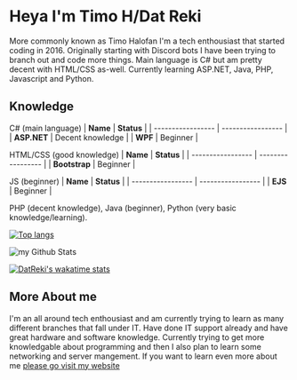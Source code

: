 # Heya I'm Timo H/Dat Reki
More commonly known as Timo Halofan I'm a tech enthousiast that started coding in 2016. Originally starting with Discord bots I have been trying to branch out and code more things. Main language is C# but am pretty decent with HTML/CSS as-well. Currently learning ASP.NET, Java, PHP, Javascript and Python.

## Knowledge
C# (main language)
| **Name**          | **Status**        |
| ----------------- | ----------------- |
| **ASP.NET**       | Decent knowledge  |
| **WPF**           | Beginner          |

HTML/CSS (good knowledge)
| **Name**          | **Status**        |
| ----------------- | ----------------- |
| **Bootstrap**     | Beginner          |

JS (beginner)
| **Name**          | **Status**        |
| ----------------- | ----------------- |
| **EJS**           | Beginner          |

PHP (decent knowledge),
Java (beginner),
Python (very basic knowledge/learning).

[![Top langs](https://github-readme-stats.vercel.app/api/top-langs/?username=DatReki&layout=compact&show_icons=true&theme=dracula)](https://github.com/DatReki)

![my Github Stats](https://github-readme-stats.vercel.app/api?username=DatReki&count_private=true&show_icons=true&theme=dracula)

[![DatReki's wakatime stats](https://github-readme-stats.vercel.app/api/wakatime?username=TimoHalofan&show_icons=true&theme=dracula)](https://wakatime.com/@TimoHalofan)

## More About me
I'm an all around tech enthousiast and am currently trying to learn as many different branches that fall under IT. Have done IT support already and have great hardware and software knowledge. Currently trying to get more knowledgable about programming and then I also plan to learn some networking and server mangement. If you want to learn even more about me [please go visit my website](https://timohalofan.de)
